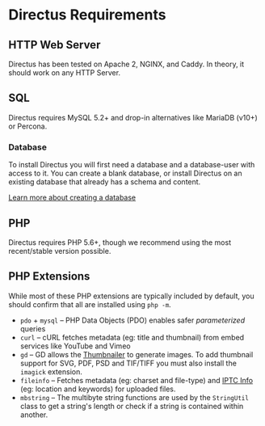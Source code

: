 # Directus Requirements

## HTTP Web Server

Directus has been tested on Apache 2, NGINX, and Caddy. In theory, it should work on any HTTP Server.

## SQL

Directus requires MySQL 5.2+ and drop-in alternatives like MariaDB (v10+) or Percona.

### Database

To install Directus you will first need a database and a database-user with access to it. You can create a blank database, or install Directus on an existing database that already has a schema and content.

[Learn more about creating a database](./creating-a-database.md)

## PHP

Directus requires PHP 5.6+, though we recommend using the most recent/stable version possible.

## PHP Extensions

While most of these PHP extensions are typically included by default, you should confirm that all are installed using `php -m`.

* `pdo` + `mysql` – PHP Data Objects (PDO) enables safer _parameterized_ queries
* `curl` – cURL fetches metadata (eg: title and thumbnail) from embed services like YouTube and Vimeo
* `gd` – GD allows the [Thumbnailer](https://github.com/directus/directus-thumbnailer) to generate images. To add thumbnail support for SVG, PDF, PSD and TIF/TIFF you must also install the `imagick` extension.
* `fileinfo` – Fetches metadata (eg: charset and file-type) and [IPTC Info](https://iptc.org/standards/photo-metadata/) (eg: location and keywords) for uploaded files.
* `mbstring` – The multibyte string functions are used by the `StringUtil` class to get a string's length or check if a string is contained within another.